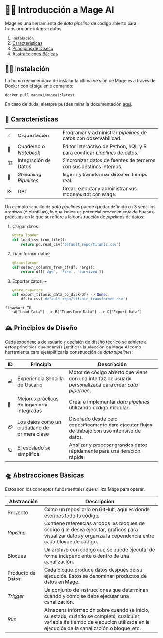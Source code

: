 # 🧙‍♂️ Introducción a Mage AI

Mage es una herramienta de _data pipeline_ de código abierto para transformar e integrar datos.

1. [Instalación](#%EF%B8%8F-instalación)
1. [Características](#-características)
1. [Principios de Diseño](#%EF%B8%8F-principios-de-diseño)
1. [Abstracciones Básicas](#-abstracciones-básicas)

## 🏃‍♂️ Instalación

La forma recomendada de instalar la última versión de Mage es a través de Docker con el siguiente comando:

```bash
docker pull mageai/mageai:latest
```
En caso de duda, siempre puedes mirar la documentación [aquí](https://docs.mage.ai/getting-started/setup).

## 🔮 Características

|   |   |   |
| --- | --- | --- |
| 🎶 | Orquestación | Programar y administrar _pipelines_ de datos con observabilidad. |
| 📓 | Cuaderno o _Notebook_ | Editor interactivo de Python, SQL y R para codificar _pipelines_ de datos. |
| 🏗️ | Integración de Datos | Sincronizar datos de fuentes de terceros con sus destinos internos. |
| 🚰 | _Streaming Pipelines_ | Ingerir y transformar datos en tiempo real. |
| ❎ | DBT | Crear, ejecutar y administrar sus modelos dbt con Mage. |

Un ejemplo sencillo de _data pipelines_ puede quedar definido en 3 sencillos archivos (o plantillas), lo que indica un potencial procedimiento de 
buenas prácticas en lo que se refiere a la construcción de _pipelines_ de datos:

1. Cargar datos:
    ```python
    @data_loader
    def load_csv_from_file():
        return pd.read_csv('default_repo/titanic.csv')
    ```
2. Transformar datos:
    ```python
    @transformer
    def select_columns_from_df(df, *args):
        return df[['Age', 'Fare', 'Survived']]
    ```
3. Exportar datos ➝
    ```python
    @data_exporter
    def export_titanic_data_to_disk(df) -> None:
        df.to_csv('default_repo/titanic_transformed.csv')
    ```


```mermaid
flowchart TD
    A["Load Data"] --> B["Transform Data"] --> C["Export Data"]
```

## 🏔️ Principios de Diseño

Cada experiencia de usuario y decisión de diseño técnico se adhiere a estos principios que además justifican la elección de Mage AI como herramienta para ejemplificar la construcción de _data pipelines_:

|  ID | Principio  |  Descripción |
| --- | --- | --- |
| 💻 | Experiencia Sencilla de Usuario | Motor de código abierto que viene con una interfaz de usuario personalizada para crear _data pipelines_. |
| 🚢 | Mejores prácticas de ingeniería integradas | Crear e implementar _data pipelines_ utilizando código modular. |
| 💳 | Los datos como un ciudadano de primera clase | Diseñado desde cero específicamente para ejecutar flujos de trabajo con uso intensivo de datos. |
| 🪐 | El escalado se simplifica | Analizar y procesar grandes datos rápidamente para una iteración rápida. |

## 🛸 Abstracciones Básicas

Estos son los conceptos fundamentales que utiliza Mage para operar.

| Abstracción  |  Descripción |
| --- | --- |
| Proyecto | Como un repositorio en GitHub; aquí es donde escribes todo tu código. |
| _Pipeline_ | Contiene referencias a todos los bloques de código que desea ejecutar, gráficos para visualizar datos y organiza la dependencia entre cada bloque de código. |
| Bloques | Un archivo con código que se puede ejecutar de forma independiente o dentro de una canalización. |
| Producto de Datos | Cada bloque produce datos después de su ejecución. Estos se denominan productos de datos en Mage. |
| _Trigger_ | Un conjunto de instrucciones que determinan cuándo y cómo se debe ejecutar una canalización. |
| _Run_ | Almacena información sobre cuándo se inició, su estado, cuándo se completó, cualquier variable de tiempo de ejecución utilizada en la ejecución de la canalización o bloque, etc. | 
